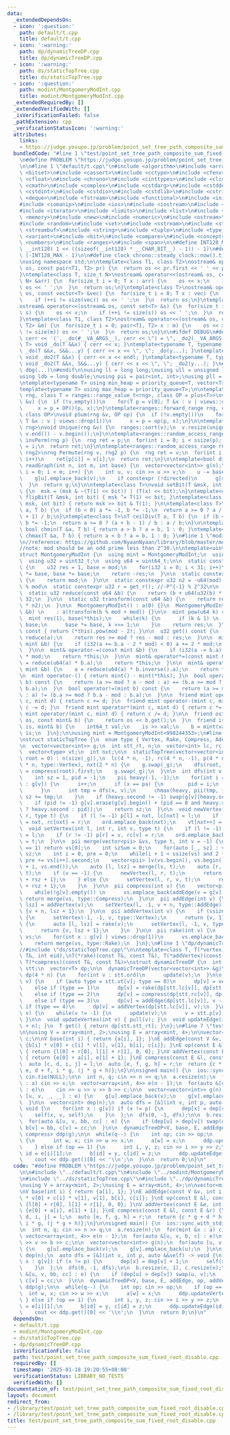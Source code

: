 ```yaml
---
data:
  _extendedDependsOn:
  - icon: ':question:'
    path: default/t.cpp
    title: default/t.cpp
  - icon: ':warning:'
    path: dp/dynamicTreeDP.cpp
    title: dp/dynamicTreeDP.cpp
  - icon: ':warning:'
    path: ds/staticTopTree.cpp
    title: ds/staticTopTree.cpp
  - icon: ':question:'
    path: modint/MontgomeryModInt.cpp
    title: modint/MontgomeryModInt.cpp
  _extendedRequiredBy: []
  _extendedVerifiedWith: []
  _isVerificationFailed: false
  _pathExtension: cpp
  _verificationStatusIcon: ':warning:'
  attributes:
    links:
    - https://judge.yosupo.jp/problem/point_set_tree_path_composite_sum_fixed_root
  bundledCode: "#line 1 \"test/point_set_tree_path_composite_sum_fixed_root_disable.cpp\"\
    \n#define PROBLEM \"https://judge.yosupo.jp/problem/point_set_tree_path_composite_sum_fixed_root\"\
    \n\n#line 1 \"default/t.cpp\"\n#include <algorithm>\n#include <array>\n#include\
    \ <bitset>\n#include <cassert>\n#include <cctype>\n#include <cfenv>\n#include\
    \ <cfloat>\n#include <chrono>\n#include <cinttypes>\n#include <climits>\n#include\
    \ <cmath>\n#include <complex>\n#include <cstdarg>\n#include <cstddef>\n#include\
    \ <cstdint>\n#include <cstdio>\n#include <cstdlib>\n#include <cstring>\n#include\
    \ <deque>\n#include <fstream>\n#include <functional>\n#include <initializer_list>\n\
    #include <iomanip>\n#include <ios>\n#include <iostream>\n#include <istream>\n\
    #include <iterator>\n#include <limits>\n#include <list>\n#include <map>\n#include\
    \ <memory>\n#include <new>\n#include <numeric>\n#include <ostream>\n#include <queue>\n\
    #include <random>\n#include <set>\n#include <sstream>\n#include <stack>\n#include\
    \ <streambuf>\n#include <string>\n#include <tuple>\n#include <type_traits>\n#include\
    \ <variant>\n#include <bit>\n#include <compare>\n#include <concepts>\n#include\
    \ <numbers>\n#include <ranges>\n#include <span>\n\n#define INT128_MAX (__int128)(((unsigned\
    \ __int128) 1 << ((sizeof(__int128) * __CHAR_BIT__) - 1)) - 1)\n#define INT128_MIN\
    \ (-INT128_MAX - 1)\n\n#define clock chrono::steady_clock::now().time_since_epoch().count()\n\
    \nusing namespace std;\n\ntemplate<class T1, class T2>\nostream& operator<<(ostream&\
    \ os, const pair<T1, T2> pr) {\n  return os << pr.first << ' ' << pr.second;\n\
    }\ntemplate<class T, size_t N>\nostream& operator<<(ostream& os, const array<T,\
    \ N> &arr) {\n  for(size_t i = 0; T x : arr) {\n    os << x;\n    if (++i != N)\
    \ os << ' ';\n  }\n  return os;\n}\ntemplate<class T>\nostream& operator<<(ostream&\
    \ os, const vector<T> &vec) {\n  for(size_t i = 0; T x : vec) {\n    os << x;\n\
    \    if (++i != size(vec)) os << ' ';\n  }\n  return os;\n}\ntemplate<class T>\n\
    ostream& operator<<(ostream& os, const set<T> &s) {\n  for(size_t i = 0; T x :\
    \ s) {\n    os << x;\n    if (++i != size(s)) os << ' ';\n  }\n  return os;\n\
    }\ntemplate<class T1, class T2>\nostream& operator<<(ostream& os, const map<T1,\
    \ T2> &m) {\n  for(size_t i = 0; pair<T1, T2> x : m) {\n    os << x;\n    if (++i\
    \ != size(m)) os << ' ';\n  }\n  return os;\n}\n\n#ifdef DEBUG\n#define dbg(...)\
    \ cerr << '(', _do(#__VA_ARGS__), cerr << \") = \", _do2(__VA_ARGS__)\ntemplate<typename\
    \ T> void _do(T &&x) { cerr << x; }\ntemplate<typename T, typename ...S> void\
    \ _do(T &&x, S&&...y) { cerr << x << \", \"; _do(y...); }\ntemplate<typename T>\
    \ void _do2(T &&x) { cerr << x << endl; }\ntemplate<typename T, typename ...S>\
    \ void _do2(T &&x, S&&...y) { cerr << x << \", \"; _do2(y...); }\n#else\n#define\
    \ dbg(...)\n#endif\n\nusing ll = long long;\nusing ull = unsigned long long;\n\
    using ldb = long double;\nusing pii = pair<int, int>;\nusing pll = pair<ll, ll>;\n\
    \ntemplate<typename T> using min_heap = priority_queue<T, vector<T>, greater<T>>;\n\
    template<typename T> using max_heap = priority_queue<T>;\n\ntemplate<ranges::forward_range\
    \ rng, class T = ranges::range_value_t<rng>, class OP = plus<T>>\nvoid pSum(rng\
    \ &v) {\n  if (!v.empty())\n    for(T p = v[0]; T &x : v | views::drop(1))\n \
    \     x = p = OP()(p, x);\n}\ntemplate<ranges::forward_range rng, class T = ranges::range_value_t<rng>,\
    \ class OP>\nvoid pSum(rng &v, OP op) {\n  if (!v.empty())\n    for(T p = v[0];\
    \ T &x : v | views::drop(1))\n      x = p = op(p, x);\n}\n\ntemplate<ranges::forward_range\
    \ rng>\nvoid Unique(rng &v) {\n  ranges::sort(v);\n  v.resize(unique(v.begin(),\
    \ v.end()) - v.begin());\n}\n\ntemplate<ranges::random_access_range rng>\nrng\
    \ invPerm(rng p) {\n  rng ret = p;\n  for(int i = 0; i < ssize(p); i++)\n    ret[p[i]]\
    \ = i;\n  return ret;\n}\n\ntemplate<ranges::random_access_range rng, ranges::random_access_range\
    \ rng2>\nrng Permute(rng v, rng2 p) {\n  rng ret = v;\n  for(int i = 0; i < ssize(p);\
    \ i++)\n    ret[p[i]] = v[i];\n  return ret;\n}\n\ntemplate<bool directed>\nvector<vector<int>>\
    \ readGraph(int n, int m, int base) {\n  vector<vector<int>> g(n);\n  for(int\
    \ i = 0; i < m; i++) {\n    int u, v; cin >> u >> v;\n    u -= base, v -= base;\n\
    \    g[u].emplace_back(v);\n    if constexpr (!directed)\n      g[v].emplace_back(u);\n\
    \  }\n  return g;\n}\n\ntemplate<class T>\nvoid setBit(T &msk, int bit, bool x)\
    \ {\n  msk = (msk & ~(T(1) << bit)) | (T(x) << bit);\n}\ntemplate<class T> void\
    \ flipBit(T &msk, int bit) { msk ^= T(1) << bit; }\ntemplate<class T> bool getBit(T\
    \ msk, int bit) { return msk >> bit & T(1); }\n\ntemplate<class T>\nT floorDiv(T\
    \ a, T b) {\n  if (b < 0) a *= -1, b *= -1;\n  return a >= 0 ? a / b : (a - b\
    \ + 1) / b;\n}\ntemplate<class T>\nT ceilDiv(T a, T b) {\n  if (b < 0) a *= -1,\
    \ b *= -1;\n  return a >= 0 ? (a + b - 1) / b : a / b;\n}\n\ntemplate<class T>\
    \ bool chmin(T &a, T b) { return a > b ? a = b, 1 : 0; }\ntemplate<class T> bool\
    \ chmax(T &a, T b) { return a < b ? a = b, 1 : 0; }\n#line 1 \"modint/MontgomeryModInt.cpp\"\
    \n//reference: https://github.com/NyaanNyaan/library/blob/master/modint/montgomery-modint.hpp#L10\n\
    //note: mod should be an odd prime less than 2^30.\n\ntemplate<uint32_t mod>\n\
    struct MontgomeryModInt {\n  using mint = MontgomeryModInt;\n  using i32 = int32_t;\n\
    \  using u32 = uint32_t;\n  using u64 = uint64_t;\n\n  static constexpr u32 get_r()\
    \ {\n    u32 res = 1, base = mod;\n    for(i32 i = 0; i < 31; i++)\n      res\
    \ *= base, base *= base;\n    return -res;\n  }\n\n  static constexpr u32 get_mod()\
    \ {\n    return mod;\n  }\n\n  static constexpr u32 n2 = -u64(mod) % mod; //2^64\
    \ % mod\n  static constexpr u32 r = get_r(); //-P^{-1} % 2^32\n\n  u32 a;\n\n\
    \  static u32 reduce(const u64 &b) {\n    return (b + u64(u32(b) * r) * mod) >>\
    \ 32;\n  }\n\n  static u32 transform(const u64 &b) {\n    return reduce(u64(b)\
    \ * n2);\n  }\n\n  MontgomeryModInt() : a(0) {}\n  MontgomeryModInt(const int64_t\
    \ &b) \n    : a(transform(b % mod + mod)) {}\n\n  mint pow(u64 k) const {\n  \
    \  mint res(1), base(*this);\n    while(k) {\n      if (k & 1) \n        res *=\
    \ base;\n      base *= base, k >>= 1;\n    }\n    return res;\n  }\n\n  mint inverse()\
    \ const { return (*this).pow(mod - 2); }\n\n  u32 get() const {\n    u32 res =\
    \ reduce(a);\n    return res >= mod ? res - mod : res;\n  }\n\n  mint& operator+=(const\
    \ mint &b) {\n    if (i32(a += b.a - 2 * mod) < 0) a += 2 * mod;\n    return *this;\n\
    \  }\n\n  mint& operator-=(const mint &b) {\n    if (i32(a -= b.a) < 0) a += 2\
    \ * mod;\n    return *this;\n  }\n\n  mint& operator*=(const mint &b) {\n    a\
    \ = reduce(u64(a) * b.a);\n    return *this;\n  }\n\n  mint& operator/=(const\
    \ mint &b) {\n    a = reduce(u64(a) * b.inverse().a);\n    return *this;\n  }\n\
    \n  mint operator-() { return mint() - mint(*this); }\n  bool operator==(mint\
    \ b) const {\n    return (a >= mod ? a - mod : a) == (b.a >= mod ? b.a - mod :\
    \ b.a);\n  }\n  bool operator!=(mint b) const {\n    return (a >= mod ? a - mod\
    \ : a) != (b.a >= mod ? b.a - mod : b.a);\n  }\n\n  friend mint operator+(mint\
    \ c, mint d) { return c += d; }\n  friend mint operator-(mint c, mint d) { return\
    \ c -= d; }\n  friend mint operator*(mint c, mint d) { return c *= d; }\n  friend\
    \ mint operator/(mint c, mint d) { return c /= d; }\n\n  friend ostream& operator<<(ostream&\
    \ os, const mint& b) {\n    return os << b.get();\n  }\n  friend istream& operator>>(istream&\
    \ is, mint& b) {\n    int64_t val;\n    is >> val;\n    b = mint(val);\n    return\
    \ is;\n  }\n};\n\nusing mint = MontgomeryModInt<998244353>;\n#line 1 \"ds/staticTopTree.cpp\"\
    \nstruct staticTopTree {\n  enum type { Vertex, Rake, Compress, AddEdge, AddVertex};\n\
    \n  vector<vector<int>> g;\n  int stt_rt, n;\n  vector<int> lc, rc, p, ord;\n\
    \  vector<type> vt;\n  int nxt;\n\n  staticTopTree(vector<vector<int>> _g, int\
    \ root = 0) : n(size(_g)),\n  lc(4 * n, -1), rc(4 * n, -1), p(4 * n, -1), vt(4\
    \ * n, type::Vertex), nxt(2 * n) {\n    g.swap(_g);\n    dfs(root, -1);\n    stt_rt\
    \ = compress(root).first;\n    g.swap(_g);\n  }\n\n  int dfs(int v, int pa) {\n\
    \    int sz = 1, pid = -1;\n    pii heavy(-1, -1);\n    for(int i = -1; int x\
    \ : g[v]) {\n      i++;\n      if (x == pa) {\n        pid = i;\n        continue;\n\
    \      }\n      int tmp = dfs(x, v);\n      chmax(heavy, pii(tmp, i));\n     \
    \ sz += tmp;\n    }\n    if (heavy.second != -1) swap(g[v][heavy.second], g[v][0]);\n\
    \    if (pid != -1) g[v].erase(g[v].begin() + (pid == 0 and heavy.second != -1\
    \ ? heavy.second : pid));\n    return sz;\n  }\n\n  void newVertex(int l, int\
    \ r, type t) {\n    if (l != -1) p[l] = nxt, lc[nxt] = l;\n    if (r != -1) p[r]\
    \ = nxt, rc[nxt] = r;\n    ord.emplace_back(nxt);\n    vt[nxt++] = t;\n  }\n\n\
    \  void setVertex(int l, int r, int v, type t) {\n    if (l != -1) p[l] = v, lc[v]\
    \ = l;\n    if (r != -1) p[r] = v, rc[v] = r;\n    ord.emplace_back(v);\n    vt[v]\
    \ = t;\n  }\n\n  pii merge(vector<pii> &vs, type t, int v = -1) {\n    if (size(vs)\
    \ == 1) return vs[0];\n    int szSum = 0;\n    for(auto [_, sz] : vs) szSum +=\
    \ sz;\n    int i = 0, pre = 0;\n    while(i + 1 < ssize(vs) and 2 * pre <= szSum)\
    \ pre += vs[i++].second;\n    vector<pii> lv(vs.begin(), vs.begin() + i), rv(vs.begin()\
    \ + i, vs.end());\n    auto [l, lsz] = merge(lv, t);\n    auto [r, rsz] = merge(rv,\
    \ t);\n    if (v == -1) {\n      newVertex(l, r, t);\n      return {nxt - 1, lsz\
    \ + rsz + 1};\n    } else {\n      setVertex(l, r, v, t);\n      return {v, lsz\
    \ + rsz + 1};\n    }\n  }\n\n  pii compress(int v) {\n    vector<pii> vs(1, addEdge(v));\n\
    \    while(!g[v].empty()) \n      vs.emplace_back(addEdge(v = g[v][0]));\n   \
    \ return merge(vs, type::Compress);\n  }\n\n  pii addEdge(int v) {\n    auto [l,\
    \ lsz] = addVertex(v);\n    setVertex(l, -1, v + n, type::AddEdge);\n    return\
    \ {v + n, lsz + 1};\n  }\n\n  pii addVertex(int v) {\n    if (ssize(g[v]) <= 1)\
    \ {\n      setVertex(-1, -1, v, type::Vertex);\n      return {v, 1};\n    } else\
    \ {\n      auto [l, lsz] = rake(v);\n      setVertex(l, -1, v, type::AddVertex);\n\
    \      return {v, lsz + 1};\n    }\n  }\n\n  pii rake(int v) {\n    vector<pii>\
    \ vs;\n    for(int x : g[v] | views::drop(1))\n      vs.emplace_back(compress(x));\n\
    \    return merge(vs, type::Rake);\n  }\n};\n#line 1 \"dp/dynamicTreeDP.cpp\"\n\
    //#include \"ds/staticTopTree.cpp\"\n\ntemplate<class T, T(*vertex)(int), T(*addEdge)(const\
    \ T&, int eid),\nT(*rake)(const T&, const T&), T(*addVertex)(const T&, int vid),\
    \ T(*compress)(const T&, const T&)>\nstruct dynamicTreeDP {\n  int n;\n  staticTopTree\
    \ stt;\n  vector<T> dp;\n\n  dynamicTreeDP(vector<vector<int>> &g)\n  : n(size(g)),stt(g),\
    \ dp(4 * n) {\n    for(int v : stt.ord)\n      update(v);\n  }\n\n  void update(int\
    \ v) {\n    if (auto type = stt.vt[v]; type == 0)\n      dp[v] = vertex(v);\n\
    \    else if (type == 1)\n      dp[v] = rake(dp[stt.lc[v]], dp[stt.rc[v]]);\n\
    \    else if (type == 2)\n      dp[v] = compress(dp[stt.rc[v]], dp[stt.lc[v]]);\n\
    \    else if (type == 3)\n      dp[v] = addEdge(dp[stt.lc[v]], v - n);\n    else\
    \ if (type == 4)\n      dp[v] = addVertex(dp[stt.lc[v]], v);\n  }\n\n  void pull(int\
    \ v) {\n    while(v != -1) {\n      update(v);\n      v = stt.p[v];\n    }\n \
    \ }\n\n  void updateVertex(int v) { pull(v); }\n  void updateEdge(int e) { pull(e\
    \ + n); }\n  T get() { return dp[stt.stt_rt]; }\n};\n#line 7 \"test/point_set_tree_path_composite_sum_fixed_root_disable.cpp\"\
    \n\nusing V = array<mint, 2>;\nusing E = array<mint, 4>;\n\nvector<mint> a, b,\
    \ c;\n\nV base(int i) { return {a[i], 1}; }\nE addEdge(const V &v, int i) { return\
    \ {b[i] * v[0] + c[i] * v[1], v[1], b[i], c[i]}; }\nE op(const E &l, const E &r)\
    \ { return {l[0] + r[0], l[1] + r[1], 0, 0}; }\nV addVertex(const E &e, int i)\
    \ { return {e[0] + a[i], e[1] + 1}; }\nE compress(const E &l, const E &r) {\n\
    \  auto [c, d, i, j] = l;\n  auto [e, f, g, h] = r;\n  return {c * g + d * h +\
    \ e, d + f, i * g, (j * g + h)};\n}\n\nsigned main() {\n  ios::sync_with_stdio(false),\
    \ cin.tie(NULL);\n\n  int n, q; cin >> n >> q;\n  a.resize(n);\n  for(mint &x\
    \ : a) cin >> x;\n  vector<array<int, 4>> e(n - 1);\n  for(auto &[u, v, b, c]\
    \ : e)\n    cin >> u >> v >> b >> c;\n\n  vector<vector<int>> g(n);\n  for(auto\
    \ [u, v, _, __] : e) {\n    g[u].emplace_back(v);\n    g[v].emplace_back(u);\n\
    \  }\n\n  vector<int> dep(n);\n  auto dfs = [&](int v, int p, auto &&self) ->\
    \ void {\n    for(int x : g[v]) if (x != p) {\n      dep[x] = dep[v] + 1;\n  \
    \    self(x, v, self);\n    }\n  };\n  dfs(0, -1, dfs);\n\n  b.resize(n, 1), c.resize(n);\n\
    \  for(auto &[u, v, bb, cc] : e) {\n    if (dep[u] > dep[v]) swap(u, v);\n   \
    \ b[v] = bb, c[v] = cc;\n  }\n\n  dynamicTreeDP<V, base, E, addEdge, op, addVertex,\
    \ compress> ddp(g);\n\n  while(q--) {\n    int op; cin >> op;\n    if (op == 0)\
    \ {\n      int w, x; cin >> w >> x;\n      a[w] = x;\n      ddp.updateVertex(w);\n\
    \    } else if (op == 1) {\n      int i, y, z; cin >> i >> y >> z;\n      int\
    \ id = e[i][1];\n      b[id] = y, c[id] = z;\n      ddp.updateEdge(id);\n    }\n\
    \    cout << ddp.get()[0] << '\\n';\n  }\n\n  return 0;\n}\n"
  code: "#define PROBLEM \"https://judge.yosupo.jp/problem/point_set_tree_path_composite_sum_fixed_root\"\
    \n\n#include \"../default/t.cpp\"\n#include \"../modint/MontgomeryModInt.cpp\"\
    \n#include \"../ds/staticTopTree.cpp\"\n#include \"../dp/dynamicTreeDP.cpp\"\n\
    \nusing V = array<mint, 2>;\nusing E = array<mint, 4>;\n\nvector<mint> a, b, c;\n\
    \nV base(int i) { return {a[i], 1}; }\nE addEdge(const V &v, int i) { return {b[i]\
    \ * v[0] + c[i] * v[1], v[1], b[i], c[i]}; }\nE op(const E &l, const E &r) { return\
    \ {l[0] + r[0], l[1] + r[1], 0, 0}; }\nV addVertex(const E &e, int i) { return\
    \ {e[0] + a[i], e[1] + 1}; }\nE compress(const E &l, const E &r) {\n  auto [c,\
    \ d, i, j] = l;\n  auto [e, f, g, h] = r;\n  return {c * g + d * h + e, d + f,\
    \ i * g, (j * g + h)};\n}\n\nsigned main() {\n  ios::sync_with_stdio(false), cin.tie(NULL);\n\
    \n  int n, q; cin >> n >> q;\n  a.resize(n);\n  for(mint &x : a) cin >> x;\n \
    \ vector<array<int, 4>> e(n - 1);\n  for(auto &[u, v, b, c] : e)\n    cin >> u\
    \ >> v >> b >> c;\n\n  vector<vector<int>> g(n);\n  for(auto [u, v, _, __] : e)\
    \ {\n    g[u].emplace_back(v);\n    g[v].emplace_back(u);\n  }\n\n  vector<int>\
    \ dep(n);\n  auto dfs = [&](int v, int p, auto &&self) -> void {\n    for(int\
    \ x : g[v]) if (x != p) {\n      dep[x] = dep[v] + 1;\n      self(x, v, self);\n\
    \    }\n  };\n  dfs(0, -1, dfs);\n\n  b.resize(n, 1), c.resize(n);\n  for(auto\
    \ &[u, v, bb, cc] : e) {\n    if (dep[u] > dep[v]) swap(u, v);\n    b[v] = bb,\
    \ c[v] = cc;\n  }\n\n  dynamicTreeDP<V, base, E, addEdge, op, addVertex, compress>\
    \ ddp(g);\n\n  while(q--) {\n    int op; cin >> op;\n    if (op == 0) {\n    \
    \  int w, x; cin >> w >> x;\n      a[w] = x;\n      ddp.updateVertex(w);\n   \
    \ } else if (op == 1) {\n      int i, y, z; cin >> i >> y >> z;\n      int id\
    \ = e[i][1];\n      b[id] = y, c[id] = z;\n      ddp.updateEdge(id);\n    }\n\
    \    cout << ddp.get()[0] << '\\n';\n  }\n\n  return 0;\n}\n"
  dependsOn:
  - default/t.cpp
  - modint/MontgomeryModInt.cpp
  - ds/staticTopTree.cpp
  - dp/dynamicTreeDP.cpp
  isVerificationFile: false
  path: test/point_set_tree_path_composite_sum_fixed_root_disable.cpp
  requiredBy: []
  timestamp: '2025-01-18 19:20:55+08:00'
  verificationStatus: LIBRARY_NO_TESTS
  verifiedWith: []
documentation_of: test/point_set_tree_path_composite_sum_fixed_root_disable.cpp
layout: document
redirect_from:
- /library/test/point_set_tree_path_composite_sum_fixed_root_disable.cpp
- /library/test/point_set_tree_path_composite_sum_fixed_root_disable.cpp.html
title: test/point_set_tree_path_composite_sum_fixed_root_disable.cpp
---
```

